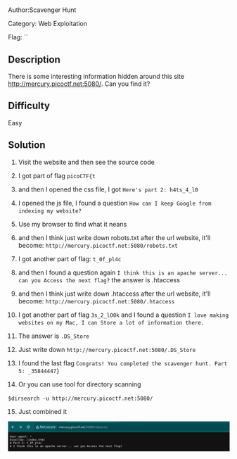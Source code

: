 #

Author:Scavenger Hunt

Category: Web Exploitation

Flag: ``

## Description

There is some interesting information hidden around this site http://mercury.picoctf.net:5080/. Can you find it?

## Difficulty

Easy

## Solution

1. Visit the website and then see the source code

2. I got part of flag `picoCTF{t `

3. and then I opened the css file, I got `Here's part 2: h4ts_4_l0`

4. I opened the js file, I found a question `How can I keep Google from indexing my website?`

5. Use my browser to find what it neans

6. and then I think just write down robots.txt after the url website, it'll become: `http://mercury.picoctf.net:5080/robots.txt`

7. I got another part of flag: `t_0f_pl4c`

8. and then I found a question again `I think this is an apache server... can you Access the next flag?` the answer is .htaccess

9. and then I think just write down .htaccess after the url website, it'll become: `http://mercury.picoctf.net:5080/.htaccess`

10. I got another part of flag `3s_2_lO0k` and I found a question `I love making websites on my Mac, I can Store a lot of information there.`

11. The answer is `.DS_Store`

12. Just write down `http://mercury.picoctf.net:5080/.DS_Store`

13. I found the last flag `Congrats! You completed the scavenger hunt. Part 5: _35844447}`

14. Or you can use tool for directory scanning

`$dirsearch -u http://mercury.picoctf.net:5080/`

15. Just combined it

![POC 1](image.png)
